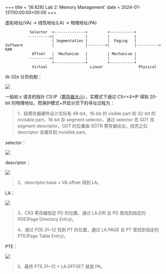 +++
title = '[6.828] Lab 2: Memory Management'
date = 2024-01-13T00:00:00+00:00
+++

虚拟地址(VA) -> 线性地址(LA) -> 物理地址(PA)

```
           Selector  +--------------+         +-----------+
          ---------->|              |         |           |
                     | Segmentation |         |  Paging   |
Software             |              |-------->|           |---------->  RAM
            Offset   |  Mechanism   |         | Mechanism |
          ---------->|              |         |           |
                     +--------------+         +-----------+
            Virtual                   Linear                Physical
```

IA-32e 分页机制：

![](https://pdos.csail.mit.edu/6.828/2018/readings/i386/fig5-12.gif)

一般如 c 语言的指针 CS:IP（[寄存器大小](https://en.wikipedia.org/wiki/X86#32-bit)），实模式下通过 CS<<4+IP 得到 20-bit 的物理地址，而保护模式+开启分页下的寻址过程为：

> 1、段寄存器硬件设计实际有 48-bit，16-bit 的 visible part 和 32-bit 的 invisible part，16-bit 存 segment selector，通过 selector 去 GDT 找 segment descriptor，GDT 的位置由 GDTR 寄存器给出，找完之后 descriptor 会缓存到 invisible part。

selector：

![](https://pdos.csail.mit.edu/6.828/2018/readings/i386/fig5-6.gif)

descriptor：

![](https://pdos.csail.mit.edu/6.828/2018/readings/i386/fig5-3.gif)

> 2、descriptor.base + VA.offset 得到 LA。

LA：

![](https://pdos.csail.mit.edu/6.828/2018/readings/i386/fig5-8.gif)

> 3、CR3 寄存器指定 PD 的位置，通过 LA.DIR 去 PD 里找到指定的 PDE(Page Directory Entry)。

> 4、通过 PDE.31~12 找到 PT 的位置，通过 LA.PAGE 去 PT 里找到指定的 PTE(Page Table Entry)。

PTE：

![](https://pdos.csail.mit.edu/6.828/2018/readings/i386/fig5-10.gif)

> 5、最终 PTE.31~12 + LA.OFFSET 就是 PA。
